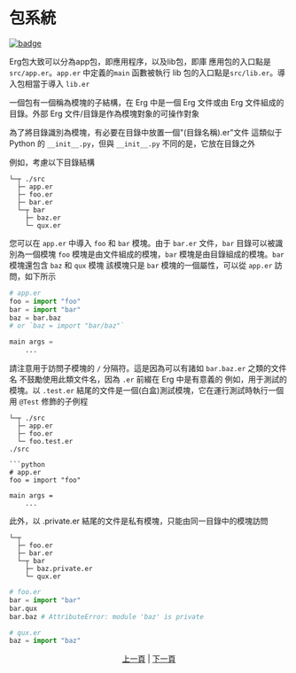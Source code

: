 # 包系統

[![badge](https://img.shields.io/endpoint.svg?url=https%3A%2F%2Fgezf7g7pd5.execute-api.ap-northeast-1.amazonaws.com%2Fdefault%2Fsource_up_to_date%3Fowner%3Derg-lang%26repos%3Derg%26ref%3Dmain%26path%3Ddoc/EN/syntax/33_package_system.md%26commit_hash%3D51de3c9d5a9074241f55c043b9951b384836b258)](https://gezf7g7pd5.execute-api.ap-northeast-1.amazonaws.com/default/source_up_to_date?owner=erg-lang&repos=erg&ref=main&path=doc/EN/syntax/33_package_system.md&commit_hash=51de3c9d5a9074241f55c043b9951b384836b258)

Erg包大致可以分為app包，即應用程序，以及lib包，即庫
應用包的入口點是`src/app.er`。`app.er` 中定義的`main` 函數被執行
lib 包的入口點是`src/lib.er`。導入包相當于導入 `lib.er`

一個包有一個稱為模塊的子結構，在 Erg 中是一個 Erg 文件或由 Erg 文件組成的目錄。外部 Erg 文件/目錄是作為模塊對象的可操作對象

為了將目錄識別為模塊，有必要在目錄中放置一個"(目錄名稱).er"文件
這類似于 Python 的 `__init__.py`，但與 `__init__.py` 不同的是，它放在目錄之外

例如，考慮以下目錄結構

```console
└─┬ ./src
  ├─ app.er
  ├─ foo.er
  ├─ bar.er
  └─┬ bar
    ├─ baz.er
    └─ qux.er
```

您可以在 `app.er` 中導入 `foo` 和 `bar` 模塊。由于 `bar.er` 文件，`bar` 目錄可以被識別為一個模塊
`foo` 模塊是由文件組成的模塊，`bar` 模塊是由目錄組成的模塊。`bar` 模塊還包含 `baz` 和 `qux` 模塊
該模塊只是 `bar` 模塊的一個屬性，可以從 `app.er` 訪問，如下所示

```python
# app.er
foo = import "foo"
bar = import "bar"
baz = bar.baz
# or `baz = import "bar/baz"`

main args =
    ...
```

請注意用于訪問子模塊的 `/` 分隔符。這是因為可以有諸如 `bar.baz.er` 之類的文件名
不鼓勵使用此類文件名，因為 `.er` 前綴在 Erg 中是有意義的
例如，用于測試的模塊。以 `.test.er` 結尾的文件是一個(白盒)測試模塊，它在運行測試時執行一個用 `@Test` 修飾的子例程

```console
└─┬ ./src
  ├─ app.er
  ├─ foo.er
  └─ foo.test.er
./src

```python
# app.er
foo = import "foo"

main args =
    ...
```

此外，以 .private.er 結尾的文件是私有模塊，只能由同一目錄中的模塊訪問

```console
└─┬
  ├─ foo.er
  ├─ bar.er
  └─┬ bar
    ├─ baz.private.er
    └─ qux.er
```

```python
# foo.er
bar = import "bar"
bar.qux
bar.baz # AttributeError: module 'baz' is private
```

```python
# qux.er
baz = import "baz"
```

<p align='center'>
    <a href='./32_integration_with_Python.md'>上一頁</a> | <a href='./34_generator.md'>下一頁</a>
</p>
